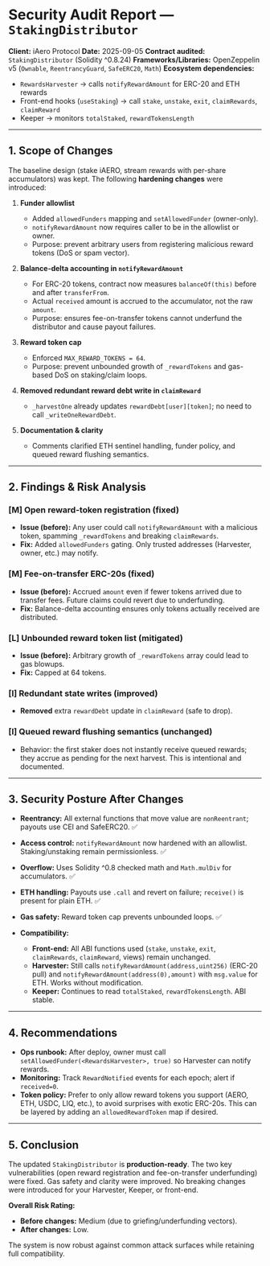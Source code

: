 # Security Audit Report — `StakingDistributor`

**Client:** iAero Protocol
**Date:** 2025-09-05
**Contract audited:** `StakingDistributor` (Solidity ^0.8.24)
**Frameworks/Libraries:** OpenZeppelin v5 (`Ownable`, `ReentrancyGuard`, `SafeERC20`, `Math`)
**Ecosystem dependencies:**

* `RewardsHarvester` → calls `notifyRewardAmount` for ERC-20 and ETH rewards
* Front-end hooks (`useStaking`) → call `stake`, `unstake`, `exit`, `claimRewards`, `claimReward`
* Keeper → monitors `totalStaked`, `rewardTokensLength`

---

## 1. Scope of Changes

The baseline design (stake iAERO, stream rewards with per-share accumulators) was kept. The following **hardening changes** were introduced:

1. **Funder allowlist**

   * Added `allowedFunders` mapping and `setAllowedFunder` (owner-only).
   * `notifyRewardAmount` now requires caller to be in the allowlist or owner.
   * Purpose: prevent arbitrary users from registering malicious reward tokens (DoS or spam vector).

2. **Balance-delta accounting in `notifyRewardAmount`**

   * For ERC-20 tokens, contract now measures `balanceOf(this)` before and after `transferFrom`.
   * Actual `received` amount is accrued to the accumulator, not the raw `amount`.
   * Purpose: ensures fee-on-transfer tokens cannot underfund the distributor and cause payout failures.

3. **Reward token cap**

   * Enforced `MAX_REWARD_TOKENS = 64`.
   * Purpose: prevent unbounded growth of `_rewardTokens` and gas-based DoS on staking/claim loops.

4. **Removed redundant reward debt write in `claimReward`**

   * `_harvestOne` already updates `rewardDebt[user][token]`; no need to call `_writeOneRewardDebt`.

5. **Documentation & clarity**

   * Comments clarified ETH sentinel handling, funder policy, and queued reward flushing semantics.

---

## 2. Findings & Risk Analysis

### \[M] Open reward-token registration (fixed)

* **Issue (before):** Any user could call `notifyRewardAmount` with a malicious token, spamming `_rewardTokens` and breaking `claimRewards`.
* **Fix:** Added `allowedFunders` gating. Only trusted addresses (Harvester, owner, etc.) may notify.

### \[M] Fee-on-transfer ERC-20s (fixed)

* **Issue (before):** Accrued `amount` even if fewer tokens arrived due to transfer fees. Future claims could revert due to underfunding.
* **Fix:** Balance-delta accounting ensures only tokens actually received are distributed.

### \[L] Unbounded reward token list (mitigated)

* **Issue (before):** Arbitrary growth of `_rewardTokens` array could lead to gas blowups.
* **Fix:** Capped at 64 tokens.

### \[I] Redundant state writes (improved)

* **Removed** extra `rewardDebt` update in `claimReward` (safe to drop).

### \[I] Queued reward flushing semantics (unchanged)

* Behavior: the first staker does not instantly receive queued rewards; they accrue as pending for the next harvest. This is intentional and documented.

---

## 3. Security Posture After Changes

* **Reentrancy:** All external functions that move value are `nonReentrant`; payouts use CEI and SafeERC20. ✅
* **Access control:** `notifyRewardAmount` now hardened with an allowlist. Staking/unstaking remain permissionless. ✅
* **Overflow:** Uses Solidity ^0.8 checked math and `Math.mulDiv` for accumulators. ✅
* **ETH handling:** Payouts use `.call` and revert on failure; `receive()` is present for plain ETH. ✅
* **Gas safety:** Reward token cap prevents unbounded loops. ✅
* **Compatibility:**

  * **Front-end:** All ABI functions used (`stake`, `unstake`, `exit`, `claimRewards`, `claimReward`, views) remain unchanged.
  * **Harvester:** Still calls `notifyRewardAmount(address,uint256)` (ERC-20 pull) and `notifyRewardAmount(address(0),amount)` with `msg.value` for ETH. Works without modification.
  * **Keeper:** Continues to read `totalStaked`, `rewardTokensLength`. ABI stable.

---

## 4. Recommendations

* **Ops runbook:** After deploy, owner must call `setAllowedFunder(<RewardsHarvester>, true)` so Harvester can notify rewards.
* **Monitoring:** Track `RewardNotified` events for each epoch; alert if `received=0`.
* **Token policy:** Prefer to only allow reward tokens you support (AERO, ETH, USDC, LIQ, etc.), to avoid surprises with exotic ERC-20s. This can be layered by adding an `allowedRewardToken` map if desired.

---

## 5. Conclusion

The updated `StakingDistributor` is **production-ready**. The two key vulnerabilities (open reward registration and fee-on-transfer underfunding) were fixed. Gas safety and clarity were improved. No breaking changes were introduced for your Harvester, Keeper, or front-end.

**Overall Risk Rating:**

* **Before changes:** Medium (due to griefing/underfunding vectors).
* **After changes:** Low.

The system is now robust against common attack surfaces while retaining full compatibility.
